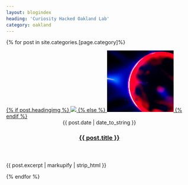 ```yaml
---
layout: blogindex
heading: 'Curiosity Hacked Oakland Lab'
category: oakland
---
```

{% for post in site.categories.[page.category]%}
<article class="box-excerpt">
<a href="#" class="image image-left">
{% if post.headingimg %}
<img src="{{ post.headingimg }} alt="" />
{% else %}
<img src="images/pic04.jpg" alt="" />
{% endif %}
</a>
<div>
<header>
<span class="date">{{ post.date | date_to_string }} </span>
<h3><a href="{{ post.url }}">{{ post.title }}</a></h3>
</header>
<p>
{{ post.excerpt | markupify | strip_html }}
</p>
</div>
</article>

{% endfor %}
